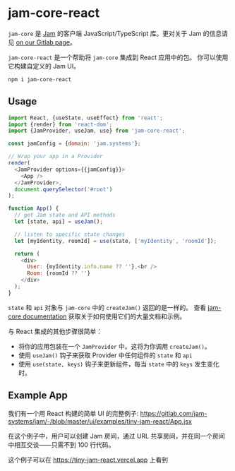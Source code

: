 # jam-core-react


`jam-core` 是 [Jam](https://jam.systems) 的客户端 JavaScript/TypeScript 库。更对关于 Jam 的信息请见 [on our Gitlab page](https://gitlab.com/jam-systems/jam)。

`jam-core-react` 是一个帮助将 `jam-core` 集成到 React 应用中的包。
你可以使用它构建自定义的 Jam  UI。

```sh
npm i jam-core-react
```

## Usage

```js
import React, {useState, useEffect} from 'react';
import {render} from 'react-dom';
import {JamProvider, useJam, use} from 'jam-core-react';

const jamConfig = {domain: 'jam.systems'};

// Wrap your app in a Provider
render(
  <JamProvider options={{jamConfig}}>
    <App />
  </JamProvider>,
  document.querySelector('#root')
);

function App() {
  // get Jam state and API methods
  let [state, api] = useJam();

  // listen to specific state changes
  let [myIdentity, roomId] = use(state, ['myIdentity', 'roomId']);

  return (
    <div>
      User: {myIdentity.info.name ?? ''},<br />
      Room: {roomId ?? ''}
    </div>
  );
}
```

`state` 和 `api` 对象与 `jam-core` 中的 `createJam()` 返回的是一样的。 查看 [jam-core documentation](https://gitlab.com/jam-systems/jam/-/tree/master/ui/packages/jam-core) 获取关于如何使用它们的大量文档和示例。

与 React 集成的其他步骤很简单：

- 将你的应用包装在一个 `JamProvider` 中。这将为你调用 `createJam()`。
- 使用 `useJam()` 钩子来获取 Provider 中任何组件的 `state` 和 `api`
- 使用 `use(state, keys)` 钩子来更新组件，每当 `state` 中的 `keys` 发生变化时。

## Example App

我们有一个用 React 构建的简单 UI 的完整例子: https://gitlab.com/jam-systems/jam/-/blob/master/ui/examples/tiny-jam-react/App.jsx

在这个例子中，用户可以创建 Jam 房间，通过 URL 共享房间，并在同一个房间中相互交谈——只需不到 100 行代码。

这个例子可以在 https://tiny-jam-react.vercel.app 上看到